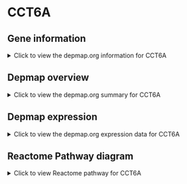 <h1>CCT6A</h1>

<h2>Gene information</h2>
<details>
  <summary>Click to view the depmap.org information for CCT6A</summary>
  <iframe src="https://depmap.org/portal/gene/CCT6A?tab=about" style="border:none;width:100%;height:800px"></iframe>
</details>

<h2>Depmap overview</h2>
<details>
  <summary>Click to view the depmap.org summary for CCT6A</summary>
  <iframe src="https://depmap.org/portal/gene/CCT6A?tab=overview" style="border:none;width:100%;height:800px"></iframe>
</details>

<h2>Depmap expression</h2>
<details>
  <summary>Click to view the depmap.org expression data for CCT6A</summary>
  <iframe src="https://depmap.org/portal/gene/CCT6A?tab=characterization" style="border:none;width:100%;height:800px"></iframe>
</details>



<h2>Reactome Pathway diagram</h2>
<details>
  <summary>Click to view Reactome pathway for CCT6A</summary>
  <p>Cooperation of PDCL (PhLP1) and TRiC/CCT in G-protein beta folding</p>
  <iframe src="https://reactome.org/PathwayBrowser/#/R-HSA-6814122" style="border:none;width:100%;height:800px"></iframe>
</details>



